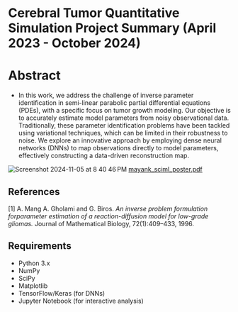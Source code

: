 # Cerebral Tumor Quantitative Simulation Project Summary (April 2023 - October 2024)

# Abstract
- In this work, we address the challenge of inverse parameter identification in semi-linear parabolic partial differential equations (PDEs), with a specific focus on tumor growth modeling. Our objective is to accurately estimate model parameters from noisy observational data. Traditionally, these parameter identification problems have been tackled using variational techniques, which can be limited in their robustness to noise. We explore an innovative approach by employing dense neural networks (DNNs) to map observations directly to model parameters, effectively constructing a data-driven reconstruction map. 

![Screenshot 2024-11-05 at 8 40 46 PM](https://github.com/user-attachments/assets/c0e91500-fb08-4c13-b943-b32e09cbe005)
[mayank_sciml_poster.pdf](https://github.com/user-attachments/files/17637383/mayank_sciml_poster.pdf)

## References

[1]  A. Mang A. Gholami and G. Biros. *An inverse problem formulation forparameter estimation of a reaction-diffusion model for low-grade gliomas.* Journal of Mathematical Biology, 72(1):409–433, 1996.


## Requirements

- Python 3.x
- NumPy
- SciPy
- Matplotlib
- TensorFlow/Keras (for DNNs)
- Jupyter Notebook (for interactive analysis)
